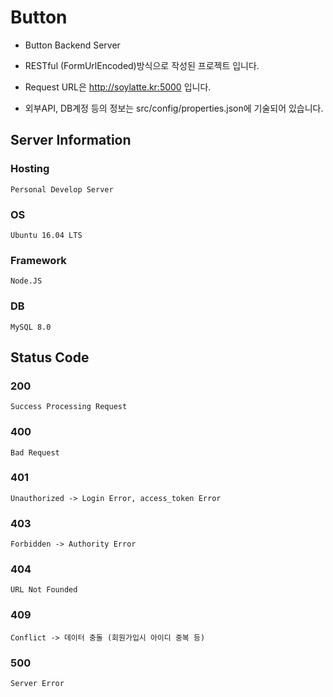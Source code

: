 # Button
* Button Backend Server

* RESTful (FormUrlEncoded)방식으로 작성된 프로젝트 입니다.

* Request URL은 <http://soylatte.kr:5000> 입니다.

* 외부API, DB계정 등의 정보는 src/config/properties.json에 기술되어 있습니다.


## Server Information

### Hosting
    
    Personal Develop Server
    
### OS

    Ubuntu 16.04 LTS

### Framework

    Node.JS
    
### DB

    MySQL 8.0


## Status Code
### 200

    Success Processing Request
    
### 400

    Bad Request

### 401

    Unauthorized -> Login Error, access_token Error
    
### 403

    Forbidden -> Authority Error
    
### 404

    URL Not Founded
    
### 409

    Conflict -> 데이터 충돌 (회원가입시 아이디 중복 등)
   
### 500

    Server Error
